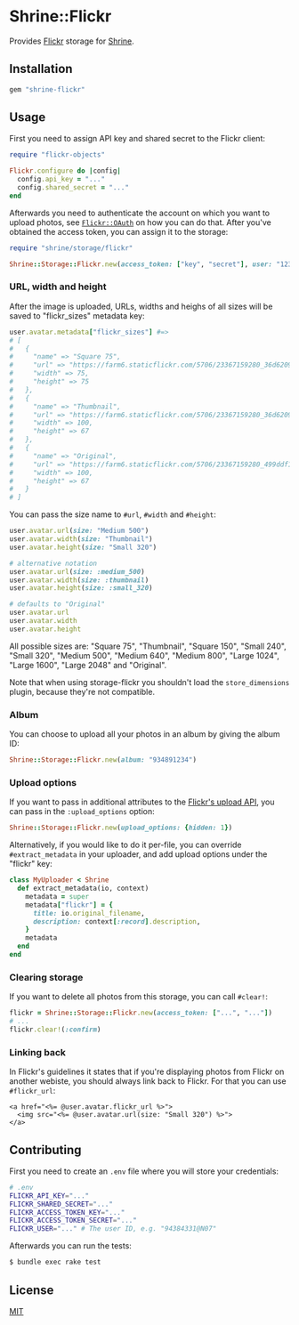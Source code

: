 # Shrine::Flickr

Provides [Flickr] storage for [Shrine].

## Installation

```ruby
gem "shrine-flickr"
```

## Usage

First you need to assign API key and shared secret to the Flickr client:

```rb
require "flickr-objects"

Flickr.configure do |config|
  config.api_key = "..."
  config.shared_secret = "..."
end
```

Afterwards you need to authenticate the account on which you want to upload
photos, see [`Flickr::OAuth`] on how you can do that. After you've obtained the
access token, you can assign it to the storage:

```rb
require "shrine/storage/flickr"

Shrine::Storage::Flickr.new(access_token: ["key", "secret"], user: "12345678@N01")
```

### URL, width and height

After the image is uploaded, URLs, widths and heighs of all sizes will be saved
to "flickr_sizes" metadata key:

```rb
user.avatar.metadata["flickr_sizes"] #=>
# [
#   {
#     "name" => "Square 75",
#     "url" => "https://farm6.staticflickr.com/5706/23367159280_36d62093cf_s.jpg",
#     "width" => 75,
#     "height" => 75
#   },
#   {
#     "name" => "Thumbnail",
#     "url" => "https://farm6.staticflickr.com/5706/23367159280_36d62093cf_t.jpg",
#     "width" => 100,
#     "height" => 67
#   },
#   {
#     "name" => "Original",
#     "url" => "https://farm6.staticflickr.com/5706/23367159280_499ddf155e_o.jpg",
#     "width" => 100,
#     "height" => 67
#   }
# ]
```

You can pass the size name to `#url`, `#width` and `#height`:

```rb
user.avatar.url(size: "Medium 500")
user.avatar.width(size: "Thumbnail")
user.avatar.height(size: "Small 320")

# alternative notation
user.avatar.url(size: :medium_500)
user.avatar.width(size: :thumbnail)
user.avatar.height(size: :small_320)

# defaults to "Original"
user.avatar.url
user.avatar.width
user.avatar.height
```

All possible sizes are: "Square 75", "Thumbnail", "Square 150", "Small 240",
"Small 320", "Medium 500", "Medium 640", "Medium 800", "Large 1024", "Large
1600", "Large 2048" and "Original".

Note that when using storage-flickr you shouldn't load the `store_dimensions`
plugin, because they're not compatible.

### Album

You can choose to upload all your photos in an album by giving the album ID:

```rb
Shrine::Storage::Flickr.new(album: "934891234")
```

### Upload options

If you want to pass in additional attributes to the [Flickr's upload API], you
can pass in the `:upload_options` option:

```rb
Shrine::Storage::Flickr.new(upload_options: {hidden: 1})
```

Alternatively, if you would like to do it per-file, you can override
`#extract_metadata` in your uploader, and add upload options under the "flickr"
key:

```rb
class MyUploader < Shrine
  def extract_metadata(io, context)
    metadata = super
    metadata["flickr"] = {
      title: io.original_filename,
      description: context[:record].description,
    }
    metadata
  end
end
```

### Clearing storage

If you want to delete all photos from this storage, you can call `#clear!`:

```rb
flickr = Shrine::Storage::Flickr.new(access_token: ["...", "..."])
# ...
flickr.clear!(:confirm)
```

### Linking back

In Flickr's guidelines it states that if you're displaying photos from Flickr
on another webiste, you should always link back to Flickr. For that you can
use `#flickr_url`:

```erb
<a href="<%= @user.avatar.flickr_url %>">
  <img src="<%= @user.avatar.url(size: "Small 320") %>">
</a>
```

## Contributing

First you need to create an `.env` file where you will store your credentials:

```sh
# .env
FLICKR_API_KEY="..."
FLICKR_SHARED_SECRET="..."
FLICKR_ACCESS_TOKEN_KEY="..."
FLICKR_ACCESS_TOKEN_SECRET="..."
FLICKR_USER="..." # The user ID, e.g. "94384331@N07"
```

Afterwards you can run the tests:

```sh
$ bundle exec rake test
```

## License

[MIT](http://opensource.org/licenses/MIT)

[Flickr]: https://www.flickr.com/
[Shrine]: https://github.com/janko-m/shrine
[`Flickr::OAuth`]: http://www.rubydoc.info/github/janko-m/flickr-objects/master/Flickr/OAuth
[Flickr's upload API]: https://www.flickr.com/services/api/upload.api.html
